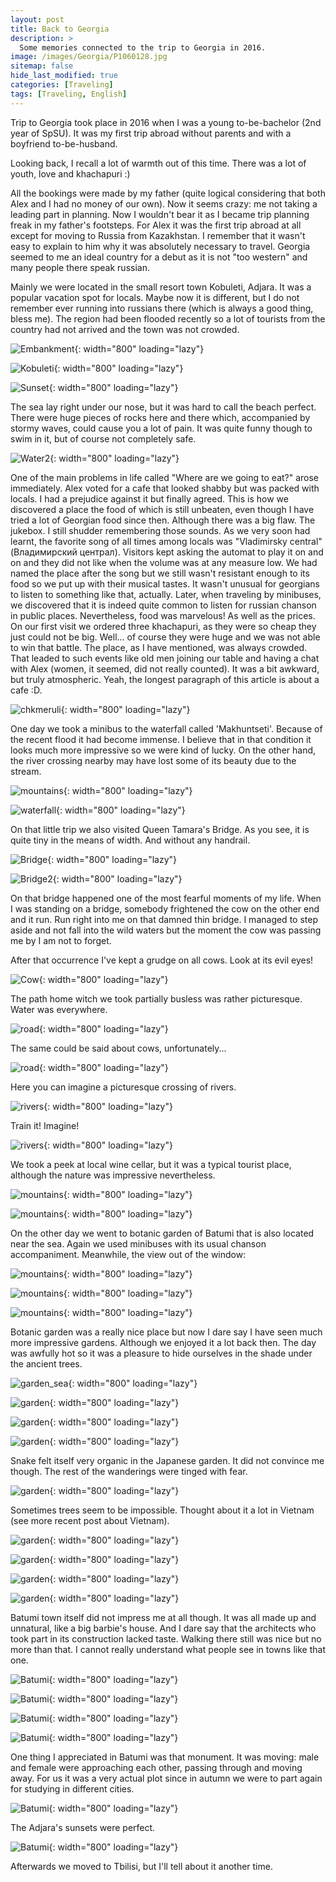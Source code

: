 ```yaml
---
layout: post
title: Back to Georgia
description: >
  Some memories connected to the trip to Georgia in 2016.
image: /images/Georgia/P1060128.jpg
sitemap: false
hide_last_modified: true
categories: [Traveling]
tags: [Traveling, English]
---
```


Trip to Georgia took place in 2016 when I was a young to-be-bachelor (2nd year of SpSU). It was my first trip abroad without parents and with a boyfriend to-be-husband. 

Looking back, I recall a lot of warmth out of this time. There was a lot of youth, love and khachapuri  :) 

All the bookings were made by my father (quite logical considering that both Alex and I had no money of our own). Now it seems crazy: me not taking a leading part in planning. Now I wouldn't bear it as I became trip planning freak in my father's footsteps.
For Alex it was the first trip abroad at all except for moving to Russia from Kazakhstan. I remember that it wasn't easy to explain to him why it was absolutely necessary to travel. Georgia seemed to me an ideal country for a debut as it is not "too western" and many people there speak russian.

Mainly we were located in the small resort town Kobuleti, Adjara. It was a popular vacation spot for locals. Maybe now it is different, but I do not remember ever running into russians there (which is always a good thing, bless me). The region had been flooded recently so a lot of tourists from the country had not arrived and the town was not crowded.

![Embankment](/images/Georgia/P1060094.jpg){: width="800" loading="lazy"}

![Kobuleti](/images/Georgia/P1060098.jpg){: width="800" loading="lazy"}


![Sunset](/images/Georgia/P1060110.jpg){: width="800" loading="lazy"}  

The sea lay right under our nose, but it was hard to call the beach perfect. There were huge pieces of rocks here and there which, accompanied by stormy waves, could cause you a lot of pain. It was quite funny though to swim in it, but of course not completely safe.

![Water2](/images/Georgia/P1060339.jpg){: width="800" loading="lazy"}

One of the main problems in life called "Where are we going to eat?" arose immediately. Alex voted for a cafe that looked shabby but was packed with locals. I had a prejudice against it but finally agreed. This is how we discovered a place the food of which is still unbeaten, even though I have tried a lot of Georgian food since then. Although there was a big flaw. The jukebox. I still shudder remembering those sounds.
As we very soon had learnt, the favorite song of all times among locals was "Vladimirsky central" (Владимирский централ). Visitors kept asking the automat to play it on and on and they did not like when the volume was at any measure low.
We had named the place after the song but we still wasn't resistant enough to its food so we put up with their musical tastes.
It wasn't unusual for georgians to listen to something like that, actually. Later, when traveling by minibuses, we discovered that it is indeed quite common to listen for russian chanson in public places.
Nevertheless, food was marvelous! As well as the prices. On our first visit we ordered three khachapuri, as they were so cheap they just could not be big. Well... of course they were huge and we was not able to win that battle.
The place, as I have mentioned, was always crowded. That leaded to such events like old men joining our table and having a chat with Alex (women, it seemed, did not really counted). It was a bit awkward, but truly atmospheric. Yeah, the longest paragraph of this article is about a cafe :D.

![chkmeruli](/images/Georgia/P1060313.jpg){: width="800" loading="lazy"}

One day we took a minibus to the waterfall called 'Makhuntseti'. Because of the recent flood it had become immense. I believe that in that condition it looks much more impressive so we were kind of lucky. On the other hand, the river crossing nearby may have lost some of its beauty due to the stream. 

![mountains](/images/Georgia/P1060352.jpg){: width="800" loading="lazy"}

![waterfall](/images/Georgia/P1060357_2.jpg){: width="800" loading="lazy"}


On that little trip we also visited Queen Tamara's Bridge. As you see, it is quite tiny in the means of width. And without any handrail. 

![Bridge](/images/Georgia/P1060413.jpg){: width="800" loading="lazy"}

![Bridge2](/images/Georgia/P1060417.jpg){: width="800" loading="lazy"}

On that bridge happened one of the most fearful moments of my life. When I was standing on a bridge, somebody frightened the cow on the other end and it run. Run right into me on that damned thin bridge. I managed to step aside and not fall into the wild waters but the moment the cow was passing me by I am not to forget.

After that occurrence I've kept a grudge on all cows. Look at its evil eyes!

![Cow](/images/Georgia/P1060421.jpg){: width="800" loading="lazy"}

The path home witch we took partially busless was rather picturesque. Water was everywhere. 

![road](/images/Georgia/P1060490_2.jpg){: width="800" loading="lazy"}

The same could be said about cows, unfortunately...

![road](/images/Georgia/P1060486_2.jpg){: width="800" loading="lazy"}

Here you can imagine a picturesque crossing of rivers. 

![rivers](/images/Georgia/P1060534.jpg){: width="800" loading="lazy"}

Train it! Imagine!

![rivers](/images/Georgia/P1060543.jpg){: width="800" loading="lazy"}

We took a peek at local wine cellar, but it was a typical tourist place, although the nature was impressive nevertheless.

![mountains](/images/Georgia/P1060443.jpg){: width="800" loading="lazy"}

![mountains](/images/Georgia/P1060438.jpg){: width="800" loading="lazy"}

On the other day we went to botanic garden of Batumi that is also located near the sea. Again we used minibuses with its usual chanson accompaniment. 
Meanwhile, the view out of the window: 

![mountains](/images/Georgia/P1060126.jpg){: width="800" loading="lazy"}

![mountains](/images/Georgia/P1060170.jpg){: width="800" loading="lazy"}

![mountains](/images/Georgia/P1060128.jpg){: width="800" loading="lazy"}

Botanic garden was a really nice place but now I dare say I have seen much more impressive gardens. Although we enjoyed it a lot back then. The day was awfully hot so it was a pleasure to hide ourselves in the shade under the ancient trees. 

![garden_sea](/images/Georgia/P1060178.jpg){: width="800" loading="lazy"}

![garden](/images/Georgia/P1060221.jpg){: width="800" loading="lazy"}

![garden](/images/Georgia/P1060240.jpg){: width="800" loading="lazy"}

![garden](/images/Georgia/P1060241.jpg){: width="800" loading="lazy"}

Snake felt itself very organic in the Japanese garden. It did not convince me though. The rest of the wanderings were tinged with fear.

![garden](/images/Georgia/P1060273.jpg){: width="800" loading="lazy"}

Sometimes trees seem to be impossible. Thought about it a lot in Vietnam (see more recent post about Vietnam).

![garden](/images/Georgia/P1060263.jpg){: width="800" loading="lazy"}

![garden](/images/Georgia/P1060226.jpg){: width="800" loading="lazy"}

![garden](/images/Georgia/P1060230.jpg){: width="800" loading="lazy"}

![garden](/images/Georgia/P1060309.jpg){: width="800" loading="lazy"}

Batumi town itself did not impress me at all though. It was all made up and unnatural, like a big barbie's house. And I dare say that the architects who took part in its construction lacked taste. Walking there still was nice but no more than that. I cannot really understand what people see in towns like that one.

![Batumi](/images/Georgia/P1060634_2.jpg){: width="800" loading="lazy"}

![Batumi](/images/Georgia/P1060637_2.jpg){: width="800" loading="lazy"}

![Batumi](/images/Georgia/P1060663.jpg){: width="800" loading="lazy"}

![Batumi](/images/Georgia/P1060693_2.jpg){: width="800" loading="lazy"}

One thing I appreciated in Batumi was that monument. It was moving:  male and female were approaching each other, passing through and moving away. For us it was a very actual plot since in autumn we were to part again for studying in different cities.

![Batumi](/images/Georgia/P1060675.jpg){: width="800" loading="lazy"}

The Adjara's sunsets were perfect.

![Batumi](/images/Georgia/P1060588.jpg){: width="800" loading="lazy"}

Afterwards we moved to Tbilisi, but I'll tell about it another time.

